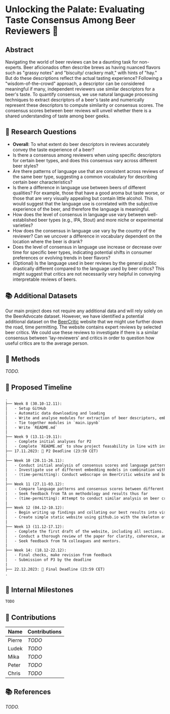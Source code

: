 # Unlocking the Palate: Evaluating Taste Consensus Among Beer Reviewers 🍺

## Abstract

Navigating the world of beer reviews can be a daunting task for non-experts. Beer aficionados often describe brews as having nuanced flavors such as "grassy notes" and "biscuity/ crackery malt," with hints of "hay." But do these descriptions reflect the actual tasting experience? Following a "wisdom-of-the-crowd" approach, a descriptor can be considered meaningful if many, independent reviewers use similar descriptors for a beer's taste. To quantify consensus, we use natural language processing techniques to extract descriptors of a beer's taste and numerically represent these descriptors to compute similarity or consensus scores. The consensus scores between beer reviews will unveil whether there is a shared understanding of taste among beer geeks.

## 🔎 Research Questions

- **Overall**: To what extent do beer descriptors in reviews accurately convey the taste experience of a beer?
- Is there a consensus among reviewers when using specific descriptors for certain beer types, and does this consensus vary across different beer styles?
- Are there patterns of language use that are consistent across reviews of the same beer type, suggesting a common vocabulary for describing certain beer characteristics?
- Is there a difference in language use between beers of different qualities? For example, those that have a good aroma but taste worse, or those that are very visually appealing but contain little alcohol. This would suggest that the language use is correlated with the subjective experience of the beer, and therefore the language is meaningful. 
- How does the level of consensus in language use vary between well-established beer types (e.g., IPA, Stout) and more niche or experimental varieties?
- How does the consensus in language use vary by the country of the reviewer? Can we uncover a difference in vocabulary dependent on the location where the beer is drank?
- Does the level of consensus in language use increase or decrease over time for specific beer types, indicating potential shifts in consumer preferences or evolving trends in beer flavors?
- (Optional) Is the language used in beer reviews by the general public drastically different compared to the language used by beer critics? This might suggest that critics are not necessarily very helpful in conveying interpretable reviews of beers.


## 📚 Additional Datasets

Our main project does not require any additional data and will rely solely on the BeerAdvocate dataset. However, we have identified a potential additional dataset on the [BeerCritic](http://www.thebeercritic.com/) website that we might use further down the road, time permitting. The website contains expert reviews by selected beer critics. We could use these reviews to investigate if there is a similar consensus between 'lay-reviewers' and critics in order to question how useful critics are to the average person.

## 🔮 Methods

*TODO.*

## 📆 Proposed Timeline

```txt
.
├── Week 8 (30.10-12.11):
│   - Setup GitHub
│   - Automatic data downloading and loading
│   - Write and analyse modules for extraction of beer descriptors, embedding, and consensus scores
│   - Tie together modules in `main.ipynb`
│   - Write `README.md`
|
├── Week 9 (13.11-19.11):
│   - Complete initial analyses for P2
│   - Complete `README.md` to show project feasability in line with instructions for P2
├── 17.11.2023: 🔴 P2 Deadline (23:59 CET)
│
├── Week 10 (20.11-26.11):
│   - Conduct initial analysis of consensus scores and language patterns within smaller beer groups.
|   - Investigate use of different embedding models in combination with text extraction methods and consesus calculations and investigate findings.
│   - (time-permitting): Conduct webscrape on BeerCritic website and build dataset
|
├── Week 11 (27.11-03.12):
│   - Compare language patterns and consensus scores between different groupings of reviews: including exact beers, beer type and reviewer location
|   - Seek feedback from TA on methodology and results thus far
│   - (time-permitting): Attempt to conduct similar analysis on beer critic reviews and compare consensus scores
|
├── Week 12 (04.12-10.12):
│   - Begin writing up findings and collating our best results into visualisations 
│   - Create simple static website using github.io with the skeleton of our data story
|
├── Week 13 (11.12-17.12):
│   - Complete the first draft of the website, including all sections.
│   - Conduct a thorough review of the paper for clarity, coherence, and consistency.
│   - Seek feedback from TA colleagues and mentors.
|
├── Week 14: (18.12-22.12):
│   - Final checks, make revision from feedback
│   - Submission of P3 by the deadline
|
├── 22.12.2023: 🔴 Final Deadline (23:59 CET)
.
```

## 🗿 Internal Milestones

```txt
TODO
```

## 👥 Contributions

| Name   | Contributions |
| ------ | ------------- |
| Pierre | *TODO*        |
| Ludek  | *TODO*        |
| Mika   | *TODO*        |
| Peter  | *TODO*        |
| Chris  | *TODO*        |

## 📚 References

*TODO.*
